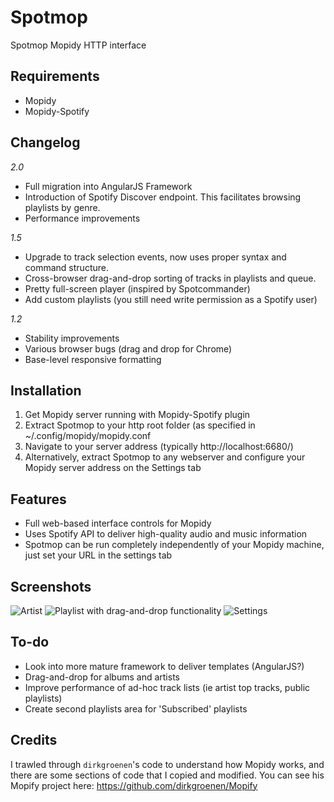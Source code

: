 Spotmop
=======

Spotmop Mopidy HTTP interface

Requirements
--------

* Mopidy
* Mopidy-Spotify

Changelog
--------

*2.0*
* Full migration into AngularJS Framework
* Introduction of Spotify Discover endpoint. This facilitates browsing playlists by genre.
* Performance improvements

*1.5*
* Upgrade to track selection events, now uses proper syntax and command structure.
* Cross-browser drag-and-drop sorting of tracks in playlists and queue.
* Pretty full-screen player (inspired by Spotcommander)
* Add custom playlists (you still need write permission as a Spotify user)

*1.2*
* Stability improvements
* Various browser bugs (drag and drop for Chrome)
* Base-level responsive formatting

Installation
--------

1. Get Mopidy server running with Mopidy-Spotify plugin
2. Extract Spotmop to your http root folder (as specified in ~/.config/mopidy/mopidy.conf
3. Navigate to your server address (typically http://localhost:6680/)
4. Alternatively, extract Spotmop to any webserver and configure your Mopidy server address on the Settings tab

Features
--------

* Full web-based interface controls for Mopidy
* Uses Spotify API to deliver high-quality audio and music information
* Spotmop can be run completely independently of your Mopidy machine, just set your URL in the settings tab

Screenshots
-----------

![Artist](https://raw.githubusercontent.com/jaedb/spotmop/master/Screenshots/desktop-artist.jpg)
![Playlist with drag-and-drop functionality](https://raw.githubusercontent.com/jaedb/spotmop/master/Screenshots/desktop-playlist.jpg)
![Settings](https://raw.githubusercontent.com/jaedb/spotmop/master/Screenshots/desktop-settings.jpg)

To-do
-----

* Look into more mature framework to deliver templates (AngularJS?)
* Drag-and-drop for albums and artists
* Improve performance of ad-hoc track lists (ie artist top tracks, public playlists)
* Create second playlists area for 'Subscribed' playlists

Credits
-------

I trawled through `dirkgroenen`'s code to understand how Mopidy works, and there are some sections of code that I copied and modified. You can see his Mopify project here: https://github.com/dirkgroenen/Mopify
